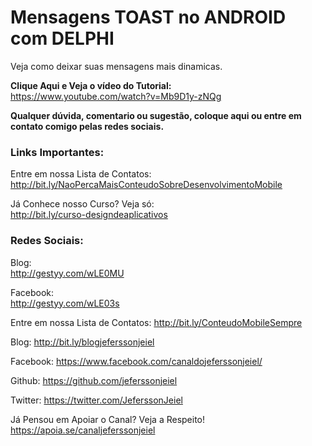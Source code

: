 # Mensagens TOAST no ANDROID com DELPHI
Veja como deixar suas mensagens mais dinamicas.

<b>Clique Aqui e Veja o vídeo do Tutorial:</b><br>
https://www.youtube.com/watch?v=Mb9D1y-zNQg

<b>Qualquer dúvida, comentario ou sugestão, coloque aqui ou entre em<br>contato comigo pelas redes sociais.</b>

<h3>Links Importantes:</h3>

Entre em nossa Lista de Contatos:<br>
http://bit.ly/NaoPercaMaisConteudoSobreDesenvolvimentoMobile

Já Conhece nosso Curso? Veja só:<br>
http://bit.ly/curso-designdeaplicativos

<h3>Redes Sociais:</h3>

Blog:<br>
http://gestyy.com/wLE0MU

Facebook:<br>
http://gestyy.com/wLE03s

Entre em nossa Lista de Contatos:
http://bit.ly/ConteudoMobileSempre

Blog:
http://bit.ly/blogjeferssonjeiel

Facebook:
https://www.facebook.com/canaldojeferssonjeiel/

Github:
https://github.com/jeferssonjeiel

Twitter:
https://twitter.com/JeferssonJeiel

Já Pensou em Apoiar o Canal? Veja a Respeito!
https://apoia.se/canaljeferssonjeiel
